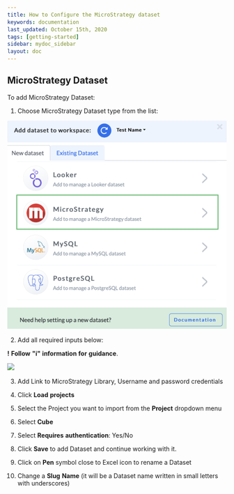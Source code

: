 ```yaml
---
title: How to Configure the MicroStrategy dataset
keywords: documentation
last_updated: October 15th, 2020
tags: [getting-started]
sidebar: mydoc_sidebar
layout: doc
---
```


## MicroStrategy Dataset

To add MicroStrategy Dataset:

1. Choose MicroStrategy Dataset type from the list:

<img src="/media/admin-guide/microst_1.png" class="image-doc p-3">

2. Add all required inputs below:

**!** **Follow** **"i"** **information** **for** **guidance**. 

<img src="/media/admin-guide/miscrost_2.png" class="image-doc p-3">

3. Add Link to MicroStrategy Library, Username and password credentials

4. Click **Load** **projects**

5. Select the Project you want to import from the **Project** dropdown menu

6. Select **Cube**

7. Select **Requires** **authentication**: Yes/No

8. Click **Save** to add Dataset and continue working with it.

9. Click on **Pen** symbol close to Excel icon to rename a Dataset
 
10. Change a **Slug** **Name** (it will be a Dataset name written in small letters with underscores)




